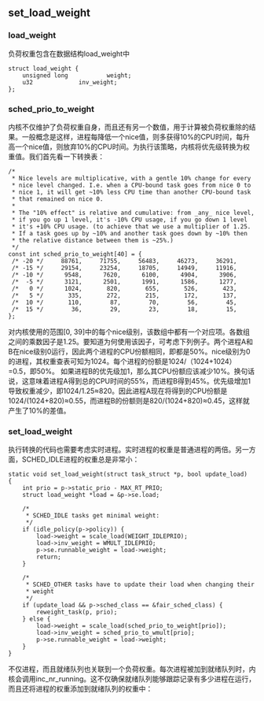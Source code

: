 ## set_load_weight

### load_weight

负荷权重包含在数据结构load_weight中

```
struct load_weight {
	unsigned long			weight;
	u32				inv_weight;
};
```

### sched_prio_to_weight

内核不仅维护了负荷权重自身，而且还有另一个数值，用于计算被负荷权重除的结果。一般概念是这样，进程每降低一个nice值，则多获得10%的CPU时间，每升高一个nice值，则放弃10%的CPU时间。为执行该策略，内核将优先级转换为权重值。我们首先看一下转换表：

```
/*
 * Nice levels are multiplicative, with a gentle 10% change for every
 * nice level changed. I.e. when a CPU-bound task goes from nice 0 to
 * nice 1, it will get ~10% less CPU time than another CPU-bound task
 * that remained on nice 0.
 *
 * The "10% effect" is relative and cumulative: from _any_ nice level,
 * if you go up 1 level, it's -10% CPU usage, if you go down 1 level
 * it's +10% CPU usage. (to achieve that we use a multiplier of 1.25.
 * If a task goes up by ~10% and another task goes down by ~10% then
 * the relative distance between them is ~25%.)
 */
const int sched_prio_to_weight[40] = {
 /* -20 */     88761,     71755,     56483,     46273,     36291,
 /* -15 */     29154,     23254,     18705,     14949,     11916,
 /* -10 */      9548,      7620,      6100,      4904,      3906,
 /*  -5 */      3121,      2501,      1991,      1586,      1277,
 /*   0 */      1024,       820,       655,       526,       423,
 /*   5 */       335,       272,       215,       172,       137,
 /*  10 */       110,        87,        70,        56,        45,
 /*  15 */        36,        29,        23,        18,        15,
};
```

对内核使用的范围[0, 39]中的每个nice级别，该数组中都有一个对应项。各数组之间的乘数因子是1.25。要知道为何使用该因子，可考虑下列例子。两个进程A和B在nice级别0运行，因此两个进程的CPU份额相同，即都是50%。nice级别为0的进程，其权重查表可知为1024。每个进程的份额是1024/（1024+1024）=0.5，即50%。
如果进程B的优先级加1，那么其CPU份额应该减少10%。换句话说，这意味着进程A得到总的CPU时间的55%，而进程B得到45%。优先级增加1导致权重减少，即1024/1.25≈820。因此进程A现在将得到的CPU份额是1024/(1024+820)≈0.55，而进程B的份额则是820/(1024+820)≈0.45，这样就产生了10%的差值。

### set_load_weight

执行转换的代码也需要考虑实时进程。实时进程的权重是普通进程的两倍。另一方面，SCHED_IDLE进程的权重总是非常小：

```
static void set_load_weight(struct task_struct *p, bool update_load)
{
	int prio = p->static_prio - MAX_RT_PRIO;
	struct load_weight *load = &p->se.load;

	/*
	 * SCHED_IDLE tasks get minimal weight:
	 */
	if (idle_policy(p->policy)) {
		load->weight = scale_load(WEIGHT_IDLEPRIO);
		load->inv_weight = WMULT_IDLEPRIO;
		p->se.runnable_weight = load->weight;
		return;
	}

	/*
	 * SCHED_OTHER tasks have to update their load when changing their
	 * weight
	 */
	if (update_load && p->sched_class == &fair_sched_class) {
		reweight_task(p, prio);
	} else {
		load->weight = scale_load(sched_prio_to_weight[prio]);
		load->inv_weight = sched_prio_to_wmult[prio];
		p->se.runnable_weight = load->weight;
	}
}
```

不仅进程，而且就绪队列也关联到一个负荷权重。每次进程被加到就绪队列时，内核会调用inc_nr_running。这不仅确保就绪队列能够跟踪记录有多少进程在运行，而且还将进程的权重添加到就绪队列的权重中：
